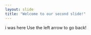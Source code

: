 ```yaml
---
layout: slide
title: "Welcome to our second slide!"
---
```

i was here
Use the left arrow to go back!
